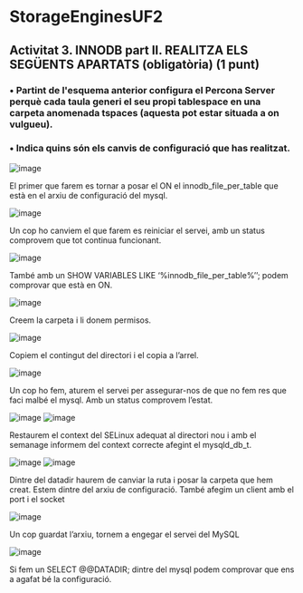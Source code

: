 # StorageEnginesUF2

## Activitat 3. INNODB part II. REALITZA ELS SEGÜENTS APARTATS (obligatòria)  (1 punt)

### •	Partint de l'esquema anterior configura el Percona Server perquè cada taula generi el seu propi tablespace en una carpeta anomenada tspaces (aquesta pot estar situada a on vulgueu).
### • Indica quins són els canvis de configuració que has realitzat.

![image](https://user-images.githubusercontent.com/61474765/161711196-7ddad65d-ae48-4af9-b00a-00c0ac1e0263.png)

El primer que farem es tornar a posar el ON el innodb_file_per_table que està en el arxiu de configuració del mysql.

![image](https://user-images.githubusercontent.com/61474765/161711224-1b5ae2be-c1f7-4ada-ae62-599f3d5d93b0.png)

Un cop ho canviem el que farem es reiniciar el servei, amb un status comprovem que tot continua funcionant.

![image](https://user-images.githubusercontent.com/61474765/161711265-6f2f3b33-ebf1-46e8-a3e9-91543b1e4706.png)

També amb un SHOW VARIABLES LIKE ‘%innodb_file_per_table%’’; podem comprovar que està en ON.

![image](https://user-images.githubusercontent.com/61474765/161711299-aa9d380e-c788-4ffc-97c4-9a8bc01db837.png)

Creem la carpeta i li donem permisos.

![image](https://user-images.githubusercontent.com/61474765/161711330-0ae04682-1147-4b4b-9e4f-7a372a971341.png)

Copiem el contingut del directori i el copia a l’arrel.

![image](https://user-images.githubusercontent.com/61474765/161711364-56fd31c5-328a-4bb9-a29b-d9f6be4322d1.png)

Un cop ho fem, aturem el servei per assegurar-nos de que no fem res que faci malbé el mysql. Amb un status comprovem l’estat.

![image](https://user-images.githubusercontent.com/61474765/161711401-84fcbf7e-6d28-408d-a27e-eaf6428c7269.png)
![image](https://user-images.githubusercontent.com/61474765/161711413-e8cbaf7d-7cb1-4ba6-82f3-27e3e88e90a9.png)

Restaurem el context del SELinux adequat al directori nou i amb el semanage informem del context correcte afegint el mysqld_db_t.

![image](https://user-images.githubusercontent.com/61474765/161711460-7ae72d94-fb56-4d78-89ec-4705103e7a57.png)
![image](https://user-images.githubusercontent.com/61474765/161711471-e3266320-4c9f-4864-9b85-adac160375dd.png)

Dintre del datadir haurem de canviar la ruta i posar la carpeta que hem creat. Estem dintre del arxiu de configuració. També afegim un client amb el port i el socket

![image](https://user-images.githubusercontent.com/61474765/161711511-7c959ee6-bef3-4802-ab0c-36e7632c7926.png)

Un cop guardat l’arxiu, tornem a engegar el servei del MySQL

![image](https://user-images.githubusercontent.com/61474765/161711543-5f60300f-68f7-47c9-be38-792ee77fcfea.png)

Si fem un SELECT @@DATADIR; dintre del mysql podem comprovar que ens a agafat bé la configuració.


